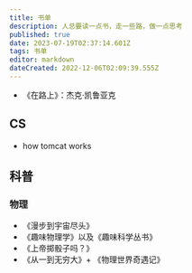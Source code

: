 ```yaml
---
title: 书单
description: 人总要读一点书，走一些路，做一点思考
published: true
date: 2023-07-19T02:37:14.601Z
tags: 书单
editor: markdown
dateCreated: 2022-12-06T02:09:39.555Z
---
```



 - 《在路上》：杰克·凯鲁亚克
 
 
 
 ##  CS
 - how tomcat works
 
##  科普

###  物理
- 《漫步到宇宙尽头》
- 《趣味物理学》以及《趣味科学丛书》
- 《上帝掷骰子吗？》
- 《从一到无穷大》+ 《物理世界奇遇记》